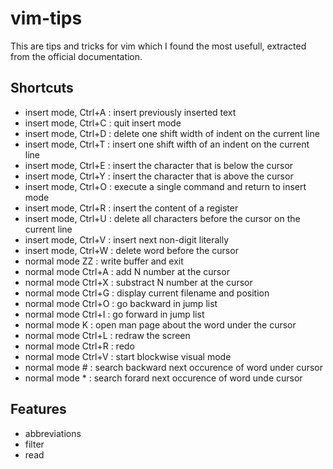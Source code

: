 # vim-tips
This are tips and tricks for vim which I found the most usefull, extracted from the official documentation.

## Shortcuts
- insert mode, Ctrl+A : insert previously inserted text
- insert mode, Ctrl+C : quit insert mode
- insert mode, Ctrl+D : delete one shift width of indent on the current line
- insert mode, Ctrl+T : insert one shift wifth of an indent on the current line
- insert mode, Ctrl+E : insert the character that is below the cursor
- insert mode, Ctrl+Y : insert the character that is above the cursor
- insert mode, Ctrl+O : execute a single command and return to insert mode
- insert mode, Ctrl+R <register> : insert the content of a register
- insert mode, Ctrl+U : delete all characters before the cursor on the current line
- insert mode, Ctrl+V <char> : insert next non-digit literally
- insert mode, Ctrl+W : delete word before the cursor
- normal mode ZZ : write buffer and exit
- normal mode Ctrl+A : add N number at the cursor
- normal mode Ctrl+X : substract N number at the cursor
- normal mode Ctrl+G : display current filename and position
- normal mode Ctrl+O : go backward in jump list
- normal mode Ctrl+I : go forward in jump list
- normal mode K : open man page about the word under the cursor
- normal mode Ctrl+L : redraw the screen
- normal mode Ctrl+R : redo
- normal mode Ctrl+V : start blockwise visual mode
- normal mode # : search backward next occurence of word under cursor
- normal mode * : search forard next occurence of word unde cursor

## Features
- abbreviations
- filter
- read
